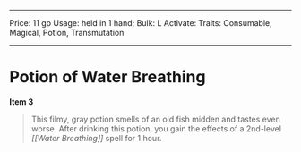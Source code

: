 
---
Price: 11 gp
Usage: held in 1 hand;
Bulk: L
Activate: 
Traits: Consumable, Magical, Potion, Transmutation

---

# Potion of Water Breathing

**Item 3**

> This filmy, gray potion smells of an old fish midden and tastes even worse. After drinking this potion, you gain the effects of a 2nd-level *[[Water Breathing]]* spell for 1 hour.
